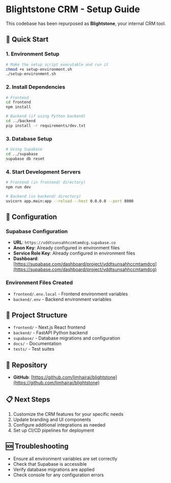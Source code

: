 # Blightstone CRM - Setup Guide

This codebase has been repurposed as **Blightstone**, your internal CRM tool.

## 🚀 Quick Start

### 1. Environment Setup
```bash
# Make the setup script executable and run it
chmod +x setup-environment.sh
./setup-environment.sh
```

### 2. Install Dependencies
```bash
# Frontend
cd frontend
npm install

# Backend (if using Python backend)
cd ../backend
pip install -r requirements/dev.txt
```

### 3. Database Setup
```bash
# Using Supabase
cd ../supabase
supabase db reset
```

### 4. Start Development Servers
```bash
# Frontend (in frontend/ directory)
npm run dev

# Backend (in backend/ directory)
uvicorn app.main:app --reload --host 0.0.0.0 --port 8000
```

## 🔧 Configuration

### Supabase Configuration
- **URL**: `https://vddtsunsahhccmtamdcg.supabase.co`
- **Anon Key**: Already configured in environment files
- **Service Role Key**: Already configured in environment files
- **Dashboard**: [https://supabase.com/dashboard/project/vddtsunsahhccmtamdcg](https://supabase.com/dashboard/project/vddtsunsahhccmtamdcg)

### Environment Files Created
- `frontend/.env.local` - Frontend environment variables
- `backend/.env` - Backend environment variables

## 📁 Project Structure
- `frontend/` - Next.js React frontend
- `backend/` - FastAPI Python backend
- `supabase/` - Database migrations and configuration
- `docs/` - Documentation
- `tests/` - Test suites

## 🔗 Repository
- **GitHub**: [https://github.com/limhairai/blightstone](https://github.com/limhairai/blightstone)

## 📋 Next Steps
1. Customize the CRM features for your specific needs
2. Update branding and UI components
3. Configure additional integrations as needed
4. Set up CI/CD pipelines for deployment

## 🆘 Troubleshooting
- Ensure all environment variables are set correctly
- Check that Supabase is accessible
- Verify database migrations are applied
- Check console for any configuration errors